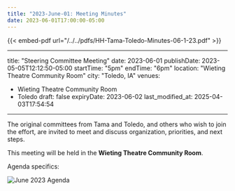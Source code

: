 ```yaml
---
title: "2023-June-01: Meeting Minutes"
date: 2023-06-01T17:00:00-05:00
--- 
```


{{< embed-pdf url="/../../pdfs/HH-Tama-Toledo-Minutes-06-1-23.pdf" >}}

---
title: "Steering Committee Meeting"
date: 2023-06-01
publishDate: 2023-05-05T12:12:50-05:00
startTime: "5pm"
endTime: "6pm"
location: "Wieting Theatre Community Room"
city: "Toledo, IA"
venues:
  - Wieting Theatre Community Room
  - Toledo
draft: false
expiryDate: 2023-06-02
last_modified_at: 2025-04-03T17:54:54
--- 

The original committees from Tama and Toledo, and others who wish to join the effort, are invited to meet and discuss organization, priorities, and next steps.

This meeting will be held in the **Wieting Theatre Community Room**.

Agenda specifics:

<!-- {{/* embed-pdf url="/../../pdfs/Healthy-Hometown-Agenda-for-June-2023.pdf" */}} -->

![June 2023 Agenda](images/Healthy-Hometown-Agenda-for-June-2023.png)